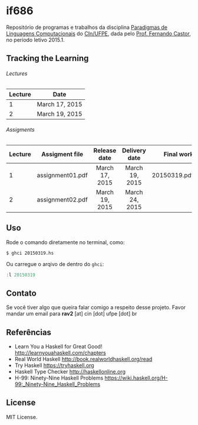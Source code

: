 # if686

Repositório de programas e trabalhos da disciplina [Paradigmas de Linguagens Computacionais] do [CIn/UFPE], dada pelo [Prof. Fernando Castor], no período letivo 2015.1.

## Tracking the Learning

###### Lectures

| Lecture         | Date             |
| ----------------|:----------------:|
| 1               | March 17, 2015   |
| 2               | March 19, 2015   |

###### Assigments


| Lecture         | Assigment file      | Release date     | Delivery date    | Final work     |
| ----------------|:-------------------:|:----------------:|:----------------:|---------------:|
| 1               | assignment01.pdf    | March 17, 2015   | March 19, 2015   | 20150319.pdf   |
| 2               | assignment02.pdf    | March 19, 2015   | March 24, 2015   |                |

## Uso

Rode o comando diretamente no terminal, como:

`$ ghci 20150319.hs`

Ou carregue o arqivo de dentro do `ghci`:

```haskell
:l 20150319
```

## Contato

Se você tiver algo que queira falar comigo a respeito desse projeto. Favor mandar um email para **rav2** [at] cin [dot] ufpe [dot] br

## Referências

* Learn You a Haskell for Great Good! http://learnyouahaskell.com/chapters
* Real World Haskell http://book.realworldhaskell.org/read
* Try Haskell https://tryhaskell.org
* Haskell Type Checker http://haskellonline.org
* H-99: Ninety-Nine Haskell Problems https://wiki.haskell.org/H-99:_Ninety-Nine_Haskell_Problems

## License

MIT License.

[Paradigmas de Linguagens Computacionais]: https://sites.google.com/a/cin.ufpe.br/if686
[CIn/UFPE]: http://www2.cin.ufpe.br/site/index.php
[Prof. Fernando Castor]: http://www.cin.ufpe.br/~fjclf
